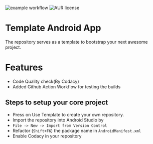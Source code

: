![example workflow](https://github.com/RaghavAwasthi/Template/actions/workflows/check.yaml/badge.svg)
![AUR license](https://img.shields.io/aur/license/android-studio)
# Template Android App 
The repository serves as a template to bootstrap your next awesome project.

# Features
- Code Quality check(By Codacy)
- Added Github Action Workflow for testing the builds

## Steps to setup your core project
- Press on Use Template to create your own repository.
- Import the repository into Android Studio by
- `File -> New -> Import from Version Control`
- Refactor (`Shift+F6`) the package name in `AndroidManifest.xml`
- Enable Codacy in your repository   

